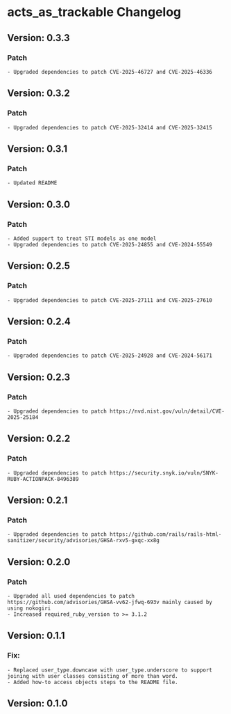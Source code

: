 # acts_as_trackable Changelog
## Version: 0.3.3
  ### Patch
    - Upgraded dependencies to patch CVE-2025-46727 and CVE-2025-46336
## Version: 0.3.2
  ### Patch
    - Upgraded dependencies to patch CVE-2025-32414 and CVE-2025-32415
## Version: 0.3.1
  ### Patch
    - Updated README
## Version: 0.3.0
  ### Patch
    - Added support to treat STI models as one model
    - Upgraded dependencies to patch CVE-2025-24855 and CVE-2024-55549
## Version: 0.2.5
  ### Patch
    - Upgraded dependencies to patch CVE-2025-27111 and CVE-2025-27610
## Version: 0.2.4
  ### Patch
    - Upgraded dependencies to patch CVE-2025-24928 and CVE-2024-56171
## Version: 0.2.3
  ### Patch
    - Upgraded dependencies to patch https://nvd.nist.gov/vuln/detail/CVE-2025-25184
## Version: 0.2.2
  ### Patch
    - Upgraded dependencies to patch https://security.snyk.io/vuln/SNYK-RUBY-ACTIONPACK-8496389
## Version: 0.2.1
  ### Patch
    - Upgraded dependencies to patch https://github.com/rails/rails-html-sanitizer/security/advisories/GHSA-rxv5-gxqc-xx8g
## Version: 0.2.0
  ### Patch
    - Upgraded all used dependencies to patch https://github.com/advisories/GHSA-vv62-jfwq-693v mainly caused by using nokogiri
    - Increased required_ruby_version to >= 3.1.2
## Version: 0.1.1
  ### Fix:
    - Replaced user_type.downcase with user_type.underscore to support joining with user classes consisting of more than word.
    - Added how-to access objects steps to the README file.
## Version: 0.1.0
